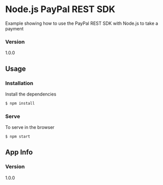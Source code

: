 # Node.js PayPal REST SDK

Example showing how to use the PayPal REST SDK with Node.js to take a payment

### Version
1.0.0

## Usage

### Installation

Install the dependencies

```sh
$ npm install
```

### Serve
To serve in the browser

```sh
$ npm start
```

## App Info


### Version

1.0.0
